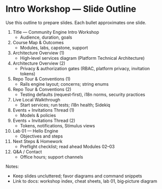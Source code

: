 # Intro Workshop — Slide Outline

Use this outline to prepare slides. Each bullet approximates one slide.

1. Title — Community Engine Intro Workshop
   - Audience, duration, goals
2. Course Map & Outcomes
   - Modules, labs, capstone, support
3. Architecture Overview (1)
   - High‑level services diagram (Platform Technical Architecture)
4. Architecture Overview (2)
   - Privacy & authorization gates (RBAC, platform privacy, invitation tokens)
5. Repo Tour & Conventions (1)
   - Rails engine layout; concerns; string enums
6. Repo Tour & Conventions (2)
   - Testing defaults (request‑first), i18n norms, security practices
7. Live Local Walkthrough
   - Start services; run tests; i18n health; Sidekiq
8. Events + Invitations Thread (1)
   - Models & policies
9. Events + Invitations Thread (2)
   - Tokens, notifications, Stimulus views
10. Lab 01 — Hello Engine
    - Objectives and steps
11. Next Steps & Homework
    - Preflight checklist; read ahead Modules 02–03
12. Q&A / Contact
    - Office hours; support channels

Notes:
- Keep slides uncluttered; favor diagrams and command snippets
- Link to docs: workshop index, cheat sheets, lab 01, big‑picture diagram

